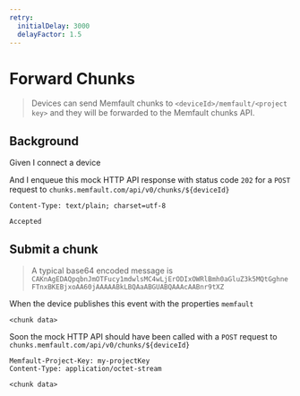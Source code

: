 ```yaml
---
retry:
  initialDelay: 3000
  delayFactor: 1.5
---
```


# Forward Chunks

> Devices can send Memfault chunks to `<deviceId>/memfault/<project key>` and
> they will be forwarded to the Memfault chunks API.

## Background

Given I connect a device

<!-- Prepare the mock API responses. -->

And I enqueue this mock HTTP API response with status code `202` for a `POST`
request to `chunks.memfault.com/api/v0/chunks/${deviceId}`

```
Content-Type: text/plain; charset=utf-8

Accepted
```

## Submit a chunk

> A typical base64 encoded message is
> `CAKnAgEDAQpqbnJmOTFucy1mdwlsMC4wLjErODIxOWRlBmh0aGluZ3k5MQtGghneFTnxBKEBjxoAA60jAAAAABkLBQAaABGUABQAAAcAABnr9tXZ`

When the device publishes this event with the properties `memfault`

```
<chunk data>
```

Soon the mock HTTP API should have been called with a `POST` request to
`chunks.memfault.com/api/v0/chunks/${deviceId}`

```
Memfault-Project-Key: my-projectKey
Content-Type: application/octet-stream

<chunk data>
```
